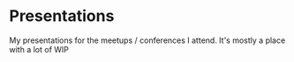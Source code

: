 # Presentations

My presentations for the meetups / conferences I attend. It's mostly a place with a lot of WIP
